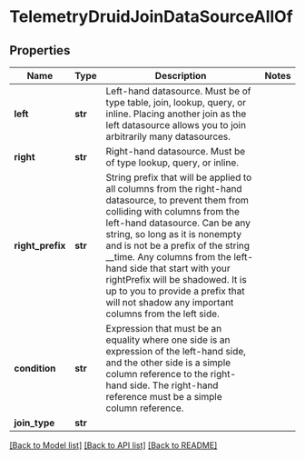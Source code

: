# TelemetryDruidJoinDataSourceAllOf

## Properties
Name | Type | Description | Notes
------------ | ------------- | ------------- | -------------
**left** | **str** | Left-hand datasource. Must be of type table, join, lookup, query, or inline. Placing another join as the left datasource allows you to join arbitrarily many datasources. | 
**right** | **str** | Right-hand datasource. Must be of type lookup, query, or inline. | 
**right_prefix** | **str** | String prefix that will be applied to all columns from the right-hand datasource, to prevent them from colliding with columns from the left-hand datasource. Can be any string, so long as it is nonempty and is not be a prefix of the string __time. Any columns from the left-hand side that start with your rightPrefix will be shadowed. It is up to you to provide a prefix that will not shadow any important columns from the left side. | 
**condition** | **str** | Expression that must be an equality where one side is an expression of the left-hand side, and the other side is a simple column reference to the right-hand side. The right-hand reference must be a simple column reference. | 
**join_type** | **str** |  | 

[[Back to Model list]](../README.md#documentation-for-models) [[Back to API list]](../README.md#documentation-for-api-endpoints) [[Back to README]](../README.md)


